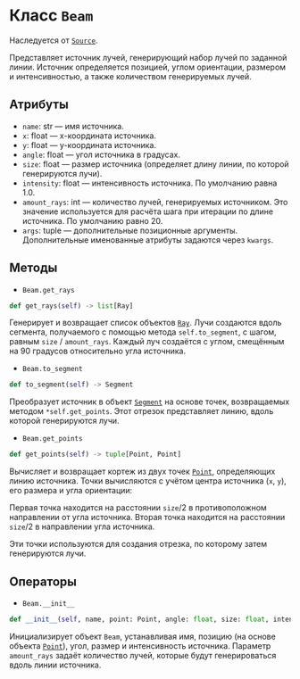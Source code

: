 # Класс `Beam`

Наследуется от [`Source`](abcSource.md).

Представляет источник лучей, генерирующий набор лучей по заданной линии. 
Источник определяется позицией, углом ориентации, размером и интенсивностью, 
а также количеством генерируемых лучей.

## Атрибуты

- `name`: str — имя источника.
- `x`: float — x-координата источника.
- `y`: float — y-координата источника.
- `angle`: float — угол источника в градусах.
- `size`: float — размер источника (определяет длину линии, по которой генерируются лучи).
- `intensity`: float — интенсивность источника. По умолчанию равна 1.0.
- `amount_rays`: int  — количество лучей, генерируемых источником. Это значение используется для 
                            расчёта шага при итерации по длине источника. По умолчанию равно 20.
- `args`: tuple  — дополнительные позиционные аргументы.
Дополнительные именованные атрибуты задаются через `kwargs`.

## Методы

- `Beam.get_rays`

```Python
def get_rays(self) -> list[Ray]
```

Генерирует и возвращает список объектов [`Ray`](Ray.md). Лучи создаются вдоль сегмента, 
получаемого с помощью метода `self.to_segment`, с шагом, равным `size` / `amount_rays`. 
Каждый луч создаётся с углом, смещённым на 90 градусов относительно угла источника.

- `Beam.to_segment`

```Python
def to_segment(self) -> Segment
```
Преобразует источник в объект [`Segment`](Segment.md) на основе точек, 
возвращаемых методом `*self.get_points`. Этот отрезок представляет линию, 
вдоль которой генерируются лучи.

- `Beam.get_points`

```Python
def get_points(self) -> tuple[Point, Point]
```
Вычисляет и возвращает кортеж из двух точек [`Point`](Point.md), определяющих линию источника. 
Точки вычисляются с учётом центра источника (`x`, `y`), его размера и угла ориентации:

Первая точка находится на расстоянии `size`/2 в противоположном направлении от угла источника.
Вторая точка находится на расстоянии `size`/2 в направлении угла источника.

Эти точки используются для создания отрезка, по которому затем генерируются лучи.

## Операторы

- `Beam.__init__`

```Python
def __init__(self, name, point: Point, angle: float, size: float, intensity=1., amount_rays=20)
```

Инициализирует объект `Beam`, устанавливая имя, позицию (на основе объекта [`Point`](Point.md)), угол, 
размер и интенсивность источника. Параметр `amount_rays` задаёт количество лучей, которые будут 
генерироваться вдоль линии источника.
